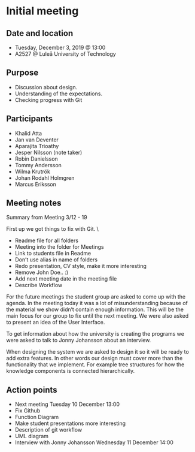 # Initial meeting

## Date and location
- Tuesday, December 3, 2019 @ 13:00
- A2527 @ Luleå University of Technology

## Purpose
- Discussion about design.
- Understanding of the expectations.
- Checking progress with Git

## Participants
- Khalid Atta
- Jan van Deventer
- Aparajita Trioathy
- Jesper Nilsson (note taker)
- Robin Danielsson
- Tommy Andersson
- Wilma Krutrök
- Johan Rodahl Holmgren
- Marcus Eriksson

## Meeting notes
Summary from Meeting 3/12 - 19

First up we got things to fix with Git. \
- Readme file for all folders
- Meeting into the folder for Meetings
- Link to students file in Readme
- Don’t use alias in name of folders
- Redo presentation, CV style, make it more interesting
- Remove John Doe.. :)
- Add next meeting date in the meeting file
- Describe Workflow

For the future meetings the student group are asked to come up with the agenda. In the meeting today it was a lot of misunderstanding because of the material we show didn’t contain enough information. This will be the main focus for our group to fix until the next meeting. We were also asked to present an idea of the User Interface. 

To get information about how the university is creating the programs we were asked to talk to Jonny Johansson about an interview. 

When designing the system we are asked to design it so it will be ready to add extra features. In other words our design must cover more than the functionality that we implement. For example tree structures for how the knowledge components is connected hierarchically. 

## Action points
- Next meeting Tuesday 10 December 13:00
- Fix Github
- Function Diagram
- Make student presentations more interesting
- Description of git workflow
- UML diagram
- Interview with Jonny Johansson Wednesday 11 December 14:00


